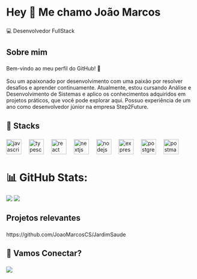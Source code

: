 <h1 align="left">Hey 👋 Me chamo João Marcos</h1>

###

<p align="left">💻 Desenvolvedor FullStack</p>

###

<h2 align="left">Sobre mim</h2>

###

<p align="left">Bem-vindo ao meu perfil do GitHub! 🚀<br><br>Sou um apaixonado por desenvolvimento com uma paixão por resolver desafios e aprender continuamente. Atualmente, estou cursando Análise e Desenvolvimento de Sistemas e aplico os conhecimentos adquiridos em projetos práticos, que você pode explorar aqui. Possuo experiência de um ano como desenvolvedor júnior na empresa Step2Future.</p>

###

<h2 align="left">🎯 Stacks</h2>

###

<div align="left">
  <img src="https://cdn.jsdelivr.net/gh/devicons/devicon/icons/javascript/javascript-original.svg" height="40" alt="javascript logo"  />
  <img width="12" />
  <img src="https://cdn.jsdelivr.net/gh/devicons/devicon/icons/typescript/typescript-original.svg" height="40" alt="typescript logo"  />
  <img width="12" />
  <img src="https://cdn.jsdelivr.net/gh/devicons/devicon/icons/react/react-original.svg" height="40" alt="react logo"  />
  <img width="12" />
  <img src="https://cdn.jsdelivr.net/gh/devicons/devicon/icons/nextjs/nextjs-original.svg" height="40" alt="nextjs logo"  />
  <img width="12" />
  <img src="https://cdn.jsdelivr.net/gh/devicons/devicon/icons/nodejs/nodejs-original.svg" height="40" alt="nodejs logo"  />
  <img width="12" />
  <img src="https://skillicons.dev/icons?i=express" height="40" alt="express logo"  />
  <img width="12" />
  <img src="https://skillicons.dev/icons?i=postgres" height="40" alt="postgresql logo"  />
  <img width="12" />
  <img src="https://skillicons.dev/icons?i=postman" height="40" alt="postman logo"  />
</div>

###
# 📊 GitHub Stats:
![](https://github-readme-streak-stats.herokuapp.com/?user=JoaoMarcosCS&theme=gruvbox&hide_border=true)
![](https://github-readme-stats.vercel.app/api/top-langs/?username=JoaoMarcosCS&theme=gruvbox&hide_border=true&include_all_commits=true&count_private=false&layout=compact)


###

<h2 align="left">Projetos relevantes</h2>

###

<p align="left">https://github.com/JoaoMarcosCS/JardimSaude</p>

###

<h2 align="left">🤝 Vamos Conectar?</h2>

###

<a href="https://www.linkedin.com/in/jo%C3%A3o-marcos-c%C3%A2ndido-da-silva-58b29227a/">
<img src="https://img.shields.io/badge/LinkedIn-0077B5?style=for-the-badge&logo=linkedin&logoColor=white" />
</a>

<br />
<br />
